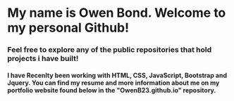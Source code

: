 #  My name is Owen Bond. Welcome to my personal Github!

### Feel free to explore any of the public repositories that hold projects i have built!

#### I have Recenlty been working with HTML, CSS, JavaScript, Bootstrap and Jquery. You can find my resume and more information about me on my portfolio website found below in the "OwenB23.github.io" repository. 
